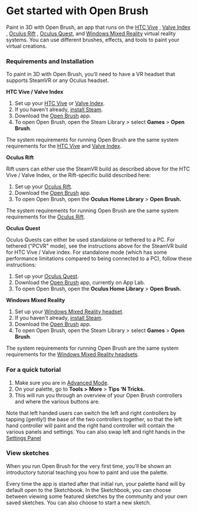 # Get started with Open Brush

Paint in 3D with Open Brush, an app that runs on the [HTC Vive](http://www.htcvive.com/) , [Valve Index](https://store.steampowered.com/valveindex) , [Oculus Rift](https://www.oculus.com/rift/) , [Oculus Quest](https://www.oculus.com/quest/), and [Windows Mixed Reality](https://www.microsoft.com/en-us/windows/windows-mixed-reality) virtual reality systems. You can use different brushes, effects, and tools to paint your virtual creations.

### **Requirements and Installation**

To paint in 3D with Open Brush, you’ll need to have a VR headset that supports SteamVR or any Oculus headset.

**HTC Vive / Valve Index**

1. Set up your [HTC Vive](http://www.htc.com/managed-assets/shared/desktop/vive/Vive\_PRE\_User\_Guide.pdf) or [Valve Index](https://support.steampowered.com/kb\_article.php?ref=9140-EYIL-0086).
2. If you haven't already, [install Steam](http://store.steampowered.com/).
3. Download the [Open Brush](https://store.steampowered.com/app/1634870/Open\_Brush/) app.
4. To open Open Brush, open the Steam Library > select **Games** > **Open Brush**.

The system requirements for running Open Brush are the same system requirements for the [HTC Vive](https://www.vive.com/us/support/vive/category\_howto/system-requirements.html) and [Valve Index](https://store.steampowered.com/app/1070910/Are\_you\_ready\_for\_Valve\_Index/).

**Oculus Rift**

Rift users can either use the SteamVR build as described above for the HTC Vive / Valve Index, or the Rift-specific build described here:

1. Set up your [Oculus Rift](https://www3.oculus.com/en-us/setup/).
2. Download the [Open Brush](https://www.oculus.com/experiences/rift/5227489953989768/) app.
3. To open Open Brush, open the **Oculus Home Library** > **Open Brush.**

The system requirements for running Open Brush are the same system requirements for the [Oculus Rift](https://www3.oculus.com/en-us/oculus-ready-pcs/).

**Oculus Quest**

Oculus Quests can either be used standalone or tethered to a PC. For tethered ("PCVR" mode), see the instructions above for the SteamVR build for HTC Vive / Valve index. For standalone mode (which has some performance limitations compared to being connected to a PC), follow these instructions:

1. Set up your [Oculus Quest](https://www.oculus.com/setup/#quest-setup).
2. Download the [Open Brush](https://www.oculus.com/experiences/quest/3600360710032222/) app, currently on App Lab.
3. To open Open Brush, open the **Oculus Home Library** > **Open Brush.**

**Windows Mixed Reality**

1. Set up your [Windows Mixed Reality headset](https://support.microsoft.com/en-us/help/4043101/windows-10-set-up-windows-mixed-reality).
2. If you haven't already, [install Steam](http://store.steampowered.com/).
3. Download the [Open Brush](https://store.steampowered.com/app/1634870/Open\_Brush/) app.
4. To open Open Brush, open the Steam Library > select **Games** > **Open Brush**.

The system requirements for running Open Brush are the same system requirements for the [Windows Mixed Reality headsets](https://docs.microsoft.com/en-us/windows/mixed-reality/enthusiast-guide/windows-mixed-reality-minimum-pc-hardware-compatibility-guidelines).

### **For a quick tutorial**

1. Make sure you are in [Advanced Mode](https://support.google.com/tiltbrush/answer/6389712?hl=en\&ref\_topic=7074683).
2. On your palette, go to **Tools >** **More** > **Tips ‘N Tricks.**
3. This will run you through an overview of your Open Brush controllers and where the various buttons are.

Note that left handed users can switch the left and right controllers by tapping (gently!) the base of the two controllers together, so that the left hand controller will paint and the right hand controller will contain the various panels and settings. You can also swap left and right hands in the [Settings Panel](settings.md)

### **View sketches**

When you run Open Brush for the very first time, you'll be shown an introductory tutorial teaching you how to paint and use the palette.

Every time the app is started after that initial run, your palette hand will by default open to the Sketchbook. In the Sketchbook, you can choose between viewing some featured sketches by the community and your own saved sketches. You can also choose to start a new sketch.
